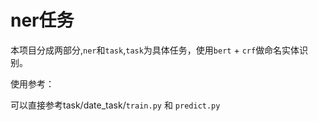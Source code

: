 # ner任务

本项目分成两部分,`ner`和`task`,`task`为具体任务，使用`bert` + `crf`做命名实体识别。


使用参考：

可以直接参考task/date_task/`train.py` 和 `predict.py`

